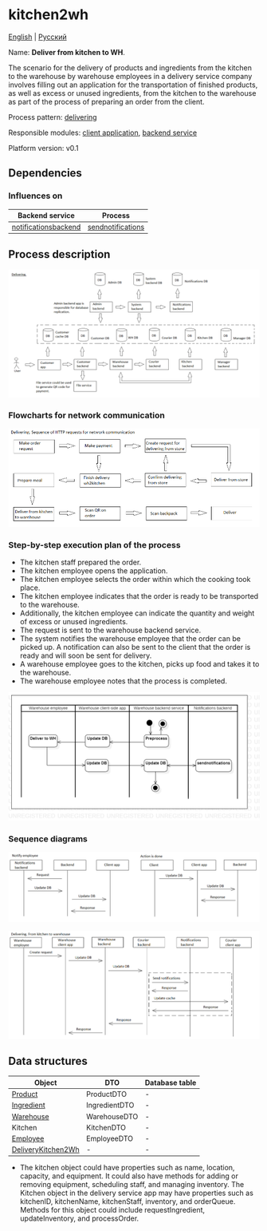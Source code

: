 # kitchen2wh

[English](kitchen2wh.md) | [Русский](kitchen2wh.ru.md)

Name: **Deliver from kitchen to WH**.

The scenario for the delivery of products and ingredients from the kitchen to the warehouse by warehouse employees in a delivery service company involves filling out an application for the transportation of finished products, as well as excess or unused ingredients, from the kitchen to the warehouse as part of the process of preparing an order from the client.

Process pattern: [delivering](../../processpatterns/delivering.md)

Responsible modules: [client application](../../frontend/warehouseclient.md), [backend service](../../backend/warehousebackend.md)

Platform version: v0.1

## Dependencies

### Influences on

| Backend service | Process |
| --- | ---- |
| [notificationsbackend](../../backend/notificationsbackend.md) | [sendnotifications](../notificationsbackend/sendnotifications.md) |

## Process description

![delivering_overall](../../img/processpatterns/delivering_overall.png)

### Flowcharts for network communication

![overall.delivering](../../img/flowcharts/overall.delivering.png)

### Step-by-step execution plan of the process

- The kitchen staff prepared the order.
- The kitchen employee opens the application.
- The kitchen employee selects the order within which the cooking took place.
- The kitchen employee indicates that the order is ready to be transported to the warehouse.
- Additionally, the kitchen employee can indicate the quantity and weight of excess or unused ingredients.
- The request is sent to the warehouse backend service.
- The system notifies the warehouse employee that the order can be picked up. A notification can also be sent to the client that the order is ready and will soon be sent for delivery.
- A warehouse employee goes to the kitchen, picks up food and takes it to the warehouse.
- The warehouse employee notes that the process is completed.

![warehouse.kitchen2wh](../../img/activitydiagrams/warehouse.kitchen2wh.png)

### Sequence diagrams

![warehouse.kitchen2wh](../../img/sequencediagram/warehouse.kitchen2wh.png)

![delivering.kitchen2wh](../../img/sequencediagram/delivering.kitchen2wh.png)

## Data structures

| Object | DTO | Database table |
| --- | ---- | --- |
| [Product](https://github.com/alexeysp11/workflow-lib/blob/main/src/Models/Business/Products/Product.cs) | ProductDTO | - |
| [Ingredient](https://github.com/alexeysp11/workflow-lib/blob/main/src/Models/Business/Products/Ingredient.cs) | IngredientDTO | - |
| [Warehouse](https://github.com/alexeysp11/workflow-lib/blob/main/src/Models/Business/InformationSystem/Warehouse.cs) | WarehouseDTO | - |
| Kitchen | KitchenDTO | - |
| [Employee](https://github.com/alexeysp11/workflow-lib/blob/main/src/Models/Business/InformationSystem/Employee.cs) | EmployeeDTO | - |
| [DeliveryKitchen2Wh](../../models/Orders/DeliveryKitchen2Wh.cs) | - | - |

- The kitchen object could have properties such as name, location, capacity, and equipment. It could also have methods for adding or removing equipment, scheduling staff, and managing inventory.
The Kitchen object in the delivery service app may have properties such as kitchenID, kitchenName, kitchenStaff, inventory, and orderQueue. Methods for this object could include requestIngredient, updateInventory, and processOrder.
